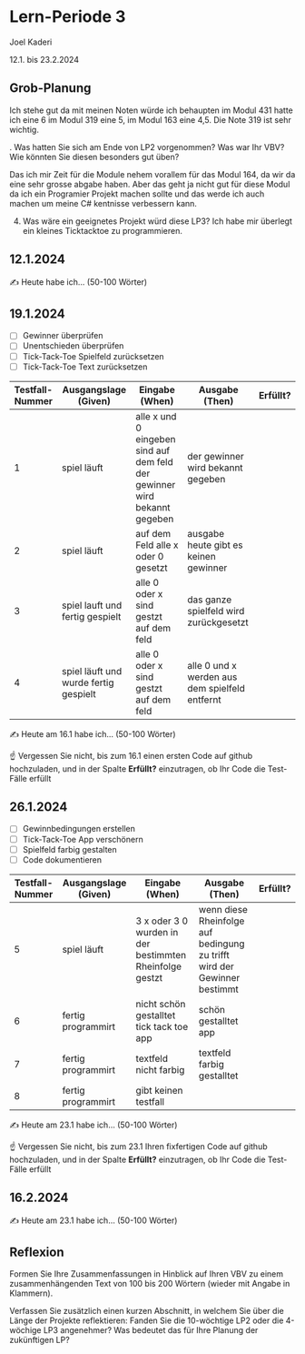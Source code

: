 # Lern-Periode 3

Joel Kaderi

12.1. bis 23.2.2024

## Grob-Planung

Ich stehe gut da mit meinen Noten würde ich behaupten im Modul 431 hatte ich eine 6 im Modul 319 eine 5, im Modul 163 eine 4,5. Die Note 319 ist sehr wichtig.

. Was hatten Sie sich am Ende von LP2 vorgenommen? Was war Ihr VBV? Wie könnten Sie diesen besonders gut üben?

Das ich mir Zeit für die Module nehem vorallem für das Modul 164, da wir da eine sehr grosse abgabe haben. Aber das geht ja nicht gut für diese Modul da ich ein Programier Projekt machen sollte und das werde ich auch machen um meine C# kentnisse verbessern kann.

4. Was wäre ein geeignetes Projekt würd diese LP3?
Ich habe mir überlegt ein kleines Ticktacktoe zu programmieren.

## 12.1.2024

✍️ Heute habe ich... (50-100 Wörter)

## 19.1.2024

- [ ] Gewinner überprüfen
- [ ] Unentschieden überprüfen
- [ ] Tick-Tack-Toe Spielfeld zurücksetzen
- [ ] Tick-Tack-Toe Text zurücksetzen

| Testfall-Nummer | Ausgangslage (Given) | Eingabe (When) | Ausgabe (Then) | Erfüllt? |
| --------------- | -------------------- | -------------- | -------------- | -------- |
| 1               |      spiel läuft                |  alle x und 0 eingeben sind auf dem feld          der gewinner wird bekannt gegeben    |            der gewinner wird bekannt gegeben       |          |
| 2               |         spiel läuft             |    auf dem Feld alle x oder 0 gesetzt            |          ausgabe heute gibt es keinen gewinner      |          |           
|    3            |     spiel lauft und fertig gespielt                 |   alle 0 oder x sind gestzt auf dem feld    |    das ganze spielfeld wird zurückgesetzt            |          |
| 4               |    spiel läuft und wurde fertig gespielt                  |   alle 0 oder x sind gestzt auf dem feld              |        alle 0 und x werden aus dem spielfeld entfernt        |          |

✍️ Heute am 16.1 habe ich... (50-100 Wörter)

☝️ Vergessen Sie nicht, bis zum 16.1 einen ersten Code auf github hochzuladen, und in der Spalte **Erfüllt?** einzutragen, ob Ihr Code die Test-Fälle erfüllt

## 26.1.2024

- [ ] Gewinnbedingungen erstellen
- [ ] Tick-Tack-Toe App verschönern
- [ ] Spielfeld farbig gestalten
- [ ] Code dokumentieren

| Testfall-Nummer | Ausgangslage (Given)                                         | Eingabe (When)              | Ausgabe (Then) | Erfüllt? |
| --------------- | ------------------------------------------------------------ | --------------------------- | -------------- | -------- |
| 5               |   spiel läuft                                                           |                    3 x oder 3 0 wurden in der bestimmten Rheinfolge gestzt         |     wenn diese Rheinfolge auf bedingung zu trifft wird der Gewinner bestimmt           |          |
|  6  | fertig programmirt | nicht schön gestalltet tick tack toe app|  schön gestalltet app || 
|7 | fertig programmirt | textfeld nicht farbig|textfeld farbig gestalltet||
|8|fertig programmirt| gibt keinen testfall||||
✍️ Heute am 23.1 habe ich... (50-100 Wörter)

☝️ Vergessen Sie nicht, bis zum 23.1 Ihren fixfertigen Code auf github hochzuladen, und in der Spalte **Erfüllt?** einzutragen, ob Ihr Code die Test-Fälle erfüllt

## 16.2.2024

✍️ Heute am 23.1 habe ich... (50-100 Wörter)

## Reflexion

Formen Sie Ihre Zusammenfassungen in Hinblick auf Ihren VBV zu einem zusammenhängenden Text von 100 bis 200 Wörtern (wieder mit Angabe in Klammern).

Verfassen Sie zusätzlich einen kurzen Abschnitt, in welchem Sie über die Länge der Projekte reflektieren: Fanden Sie die 10-wöchtige LP2 oder die 4-wöchige LP3 angenehmer? Was bedeutet das für Ihre Planung der zukünftigen LP?
